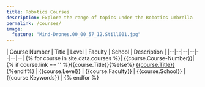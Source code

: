 ```yaml
---
title: Robotics Courses
description: Explore the range of topics under the Robotics Umbrella
permalink: /courses/
image:
  feature: "Mind-Drones.00_00_57_12.Still001.jpg"
---
```



| Course Number | Title | Level | Faculty | School | Description |
|--|--|--|--|--|--|--|
{% for course in site.data.courses %}| {{course.Course-Number}}| {% if course.link == '' %}{{course.Title}}{%else%} <a href="{{course.link}}" target="_blank">{{course.Title}}</a>{%endif%} | {{course.Level}} | {{course.Faculty}} | {{course.School}} | {{course.Keywords}} |
{% endfor %}
